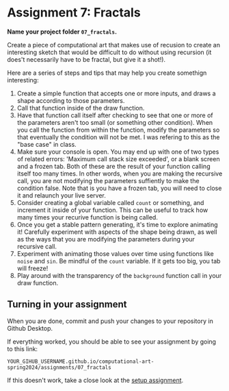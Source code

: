 # Assignment 7: Fractals

**Name your project folder `07_fractals`.**

Create a piece of computational art that makes use of recusion to create an interesting sketch that would be difficult to do without using recursion (it does't necessarily have to be fractal, but give it a shot!).

Here are a series of steps and tips that may help you create somethign interesting:

1. Create a simple function that accepts one or more inputs, and draws a shape according to those parameters.
1. Call that function inside of the draw function.
1. Have that function call itself after checking to see that one or more of the parameters aren't too small (or something other condition). When you call the function from within the function, modify the parameters so that eventually the condition will not be met. I was refering to this as the "base case" in class.
1. Make sure your console is open. You may end up with one of two types of related errors: 'Maximum call stack size exceeded', or a blank screen and a frozen tab. Both of these are the result of your function calling itself too many times. In other words, when you are making the recursive call, you are not modifying the parameters suffiently to make the condition false. Note that is you have a frozen tab, you will need to close it and relaunch your live server.
1. Consider creating a global variable called `count` or something, and increment it inside of your function. This can be useful to track how many times your recurive function is being called.
1. Once you get a stable pattern generating, it's time to explore animating it! Carefully experiment with aspects of the shape being drawn, as well as the ways that you are modifying the parameters during your recursive call.
1. Experiment with animating those values over time using functions like `noise` and `sin`. Be mindful of the `count` variable. If it gets too big, you tab will freeze!
1. Play around with the transparency of the `background` function call in your draw function.

## Turning in your assignment

When you are done, commit and push your changes to your repository in Github Desktop.

If everything worked, you should be able to see your assignment by going to this link:

```
YOUR_GIHUB_USERNAME.github.io/computational-art-spring2024/assignments/07_fractals
```

If this doesn't work, take a close look at the [setup assignment](./p5-setup-abstract.html).